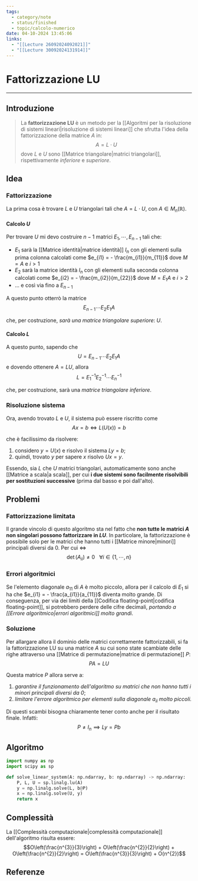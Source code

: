 ```yaml
---
tags:
  - category/note
  - status/finished
  - topic/calcolo-numerico
date: 04-10-2024 13:45:06
links:
  - "[[Lecture 26092024092021]]"
  - "[[Lecture 30092024131914]]"
---
```

# Fattorizzazione LU
---
## Introduzione
> La **fattorizzazione LU** è un metodo per la [[Algoritmi per la risoluzione di sistemi lineari|risoluzione di sistemi lineari]] che sfrutta l'idea della fattorizzazione della matrice $A$ in:
> $$A = L \cdot U$$
> dove $L$ e $U$ sono [[Matrice triangolare|matrici triangolari]], rispettivamente _inferiore_ e _superiore_.

## Idea
### Fattorizzazione
La prima cosa è trovare $L$ e $U$ triangolari tali che $A = L \cdot U$, con $A \in M_{n}(\mathbb{R})$.

#### Calcolo $U$
Per trovare $U$ mi devo costruire $n-1$ matrici $E_{1}, \cdots, E_{n-1}$ tali che:
- $E_{1}$ sarà la [[Matrice identità|matrice identità]] $I_{n}$ con gli elementi sulla prima colonna calcolati come $e_{i1} = - \frac{m_{i1}}{m_{11}}$ dove $M = A$ e $i > 1$
- $E_{2}$ sarà la matrice identità $I_{n}$ con gli elementi sulla seconda colonna calcolati come $e_{i2} = - \frac{m_{i2}}{m_{22}}$ dove $M = E_{1}A$ e $i > 2$
- ... e così via fino a $E_{n-1}$

A questo punto otterrò la matrice
$$E_{n-1}\cdots E_{2}E_{1}A$$

che, per costruzione, _sarà una matrice triangolare superiore_: $U$.

#### Calcolo $L$
A questo punto, sapendo che
$$U = E_{n-1}\cdots E_{2}E_{1}A$$
e dovendo ottenere $A = LU$, allora
$$L = {E_{1}}^{-1}{E_{2}}^{-1} \cdots {E_{n}}^{-1}$$

che, per costruzione, sarà una _matrice triangolare inferiore_.

### Risoluzione sistema
Ora, avendo trovato $L$ e $U$, il sistema può essere riscritto come
$$Ax = b \iff L(U(x)) = b$$

che è facilissimo da risolvere:
1. considero $y = U(x)$ e risolvo il sistema $Ly = b$;
2. quindi, trovato $y$ per sapere $x$ risolvo $Ux = y$.

Essendo, sia $L$ che $U$ matrici triangolari, automaticamente sono anche [[Matrice a scala|a scala]], per cui **i due sistemi sono facilmente risolvibili per sostituzioni successive** (prima dal basso e poi dall'alto).

## Problemi
### Fattorizzazione limitata
Il grande vincolo di questo algoritmo sta nel fatto che **non tutte le matrici $A$ non singolari possono fattorizzare in $LU$**. In particolare, la fattorizzazione è possibile solo per le matrici che hanno tutti i [[Matrice minore|minori]] principali diversi da 0.
Per cui $\iff$
$$\det(A_{ii}) \neq 0 \ \ \ \forall i \in \{1, \cdots, n\}$$

### Errori algoritmici
Se l'elemento diagonale $a_{11}$ di $A$ è molto piccolo, allora per il calcolo di $E_{1}$ si ha che $e_{i1} = - \frac{a_{i1}}{a_{11}}$ diventa molto grande. Di conseguenza, per via dei limiti della [[Codifica floating-point|codifica floating-point]], si potrebbero perdere delle cifre decimali, _portando a [[Errore algoritmico|errori algoritmici]] molto grandi_.

### Soluzione
Per allargare allora il dominio delle matrici correttamente fattorizzabili, si fa la fattorizzazione LU su una matrice $A$ su cui sono state scambiate delle righe attraverso una [[Matrice di permutazione|matrice di permutazione]] $P$:
$$PA = LU$$

Questa matrice $P$ allora serve a:
1. _garantire il funzionamento dell'algoritmo su matrici che non hanno tutti i minori principali diversi da 0_;
2. _limitare l'errore algoritmico per elementi sulla diagonale $a_{ii}$ molto piccoli._

Di questi scambi bisogna chiaramente tener conto anche per il risultato finale. Infatti:
$$P \neq I_{n} \implies Ly = Pb$$

## Algoritmo
```python
import numpy as np
import scipy as sp

def solve_linear_system(A: np.ndarray, b: np.ndarray) -> np.ndarray:
	P, L, U = sp.linalg.lu(A)
	y = np.linalg.solve(L, b@P)
	x = np.linalg.solve(U, y)
	return x
```

## Complessità
La [[Complessità computazionale|complessità computazionale]] dell'algoritmo risulta essere:
$$O\left(\frac{n^{3}}{3}\right) + O\left(\frac{n^{2}}{2}\right) + O\left(\frac{n^{2}}{2}\right) = O\left(\frac{n^{3}}{3}\right) + O(n^{2})$$

## Referenze